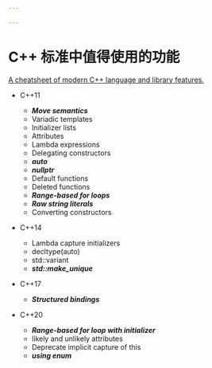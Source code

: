 ```yaml
---

---
```



# C++ 标准中值得使用的功能

[A cheatsheet of modern C++ language and library features.](https://github.com/AnthonyCalandra/modern-cpp-features)

- C++11
    - <b><i>Move semantics</i></b>
    - Variadic templates
    - Initializer lists
    - Attributes
    - Lambda expressions
    - Delegating constructors
    - <b><i>auto</i></b>
    - <b><i>nullptr</i></b>
    - Default functions
    - Deleted functions
    - <b><i>Range-based for loops</i></b>
    - <b><i>Raw string literals</i></b>
    - Converting constructors

- C++14
    - Lambda capture initializers
    - decltype(auto)
    - std::variant
    - <b><i>std::make_unique</i></b>

- C++17
    - <b><i>Structured bindings</i></b>

- C++20
    - <b><i>Range-based for loop with initializer</i></b>
    - likely and unlikely attributes
    - Deprecate implicit capture of this
    - <b><i>using enum</i></b>


